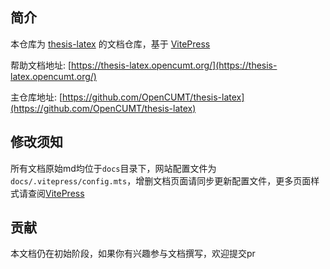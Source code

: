 ## 简介

本仓库为 [thesis-latex](https://github.com/OpenCUMT/thesis-latex) 的文档仓库，基于 [VitePress](https://vitepress.dev/zh/guide/what-is-vitepress)

帮助文档地址: [https://thesis-latex.opencumt.org/](https://thesis-latex.opencumt.org/)

主仓库地址: [https://github.com/OpenCUMT/thesis-latex](https://github.com/OpenCUMT/thesis-latex)

## 修改须知

所有文档原始md均位于`docs`目录下，网站配置文件为`docs/.vitepress/config.mts`，增删文档页面请同步更新配置文件，更多页面样式请查阅[VitePress](https://vitepress.dev/zh/guide/what-is-vitepress)

## 贡献

本文档仍在初始阶段，如果你有兴趣参与文档撰写，欢迎提交pr